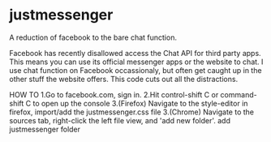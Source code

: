 justmessenger
=============

A reduction of facebook to the bare chat function.

Facebook has recently disallowed access the Chat API for third party apps. This means you can use its official messenger apps or the website to chat. 
I use chat function on Facebook occassionaly, but often get caught up in the other stuff the website offers. This code cuts out all the distractions. 

HOW TO 
1.Go to facebook.com, sign in. 
2.Hit control-shift C or command-shift C to open up the console
3.(Firefox) Navigate to the style-editor in firefox, import/add the justmessenger.css file
3.(Chrome) Navigate to the sources tab, right-click the left file view, and 'add new folder'. add justmessenger folder
